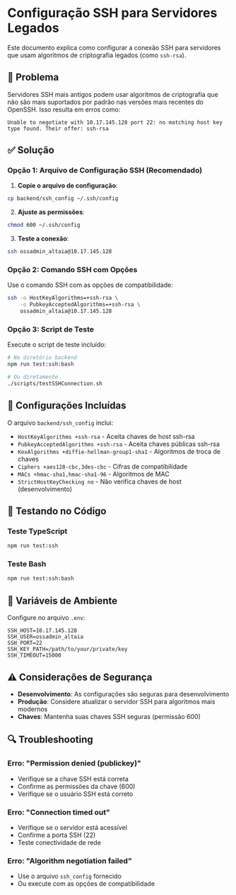 # Configuração SSH para Servidores Legados

Este documento explica como configurar a conexão SSH para servidores que usam algoritmos de criptografia legados (como `ssh-rsa`).

## 🚨 Problema

Servidores SSH mais antigos podem usar algoritmos de criptografia que não são mais suportados por padrão nas versões mais recentes do OpenSSH. Isso resulta em erros como:

```
Unable to negotiate with 10.17.145.128 port 22: no matching host key type found. Their offer: ssh-rsa
```

## ✅ Solução

### Opção 1: Arquivo de Configuração SSH (Recomendado)

1. **Copie o arquivo de configuração**:
```bash
cp backend/ssh_config ~/.ssh/config
```

2. **Ajuste as permissões**:
```bash
chmod 600 ~/.ssh/config
```

3. **Teste a conexão**:
```bash
ssh ossadmin_altaia@10.17.145.128
```

### Opção 2: Comando SSH com Opções

Use o comando SSH com as opções de compatibilidade:

```bash
ssh -o HostKeyAlgorithms=+ssh-rsa \
    -o PubkeyAcceptedAlgorithms=+ssh-rsa \
    ossadmin_altaia@10.17.145.128
```

### Opção 3: Script de Teste

Execute o script de teste incluído:

```bash
# No diretório backend
npm run test:ssh:bash

# Ou diretamente
./scripts/testSSHConnection.sh
```

## 🔧 Configurações Incluídas

O arquivo `backend/ssh_config` inclui:

- `HostKeyAlgorithms +ssh-rsa` - Aceita chaves de host ssh-rsa
- `PubkeyAcceptedAlgorithms +ssh-rsa` - Aceita chaves públicas ssh-rsa
- `KexAlgorithms +diffie-hellman-group1-sha1` - Algoritmos de troca de chaves
- `Ciphers +aes128-cbc,3des-cbc` - Cifras de compatibilidade
- `MACs +hmac-sha1,hmac-sha1-96` - Algoritmos de MAC
- `StrictHostKeyChecking no` - Não verifica chaves de host (desenvolvimento)

## 🧪 Testando no Código

### Teste TypeScript
```bash
npm run test:ssh
```

### Teste Bash
```bash
npm run test:ssh:bash
```

## 📝 Variáveis de Ambiente

Configure no arquivo `.env`:

```env
SSH_HOST=10.17.145.128
SSH_USER=ossadmin_altaia
SSH_PORT=22
SSH_KEY_PATH=/path/to/your/private/key
SSH_TIMEOUT=15000
```

## ⚠️ Considerações de Segurança

- **Desenvolvimento**: As configurações são seguras para desenvolvimento
- **Produção**: Considere atualizar o servidor SSH para algoritmos mais modernos
- **Chaves**: Mantenha suas chaves SSH seguras (permissão 600)

## 🔍 Troubleshooting

### Erro: "Permission denied (publickey)"
- Verifique se a chave SSH está correta
- Confirme as permissões da chave (600)
- Verifique se o usuário SSH está correto

### Erro: "Connection timed out"
- Verifique se o servidor está acessível
- Confirme a porta SSH (22)
- Teste conectividade de rede

### Erro: "Algorithm negotiation failed"
- Use o arquivo `ssh_config` fornecido
- Ou execute com as opções de compatibilidade
